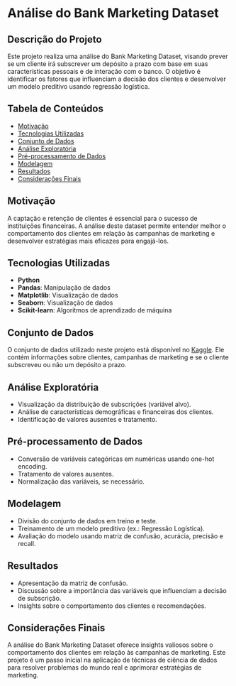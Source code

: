 # Análise do Bank Marketing Dataset

## Descrição do Projeto

Este projeto realiza uma análise do Bank Marketing Dataset, visando prever se um cliente irá subscrever um depósito a prazo com base em suas características pessoais e de interação com o banco. O objetivo é identificar os fatores que influenciam a decisão dos clientes e desenvolver um modelo preditivo usando regressão logística.

## Tabela de Conteúdos

- [Motivação](#motivação)
- [Tecnologias Utilizadas](#tecnologias-utilizadas)
- [Conjunto de Dados](#conjunto-de-dados)
- [Análise Exploratória](#análise-exploratória)
- [Pré-processamento de Dados](#pré-processamento-de-dados)
- [Modelagem](#modelagem)
- [Resultados](#resultados)
- [Considerações Finais](#considerações-finais)

## Motivação

A captação e retenção de clientes é essencial para o sucesso de instituições financeiras. A análise deste dataset permite entender melhor o comportamento dos clientes em relação às campanhas de marketing e desenvolver estratégias mais eficazes para engajá-los.

## Tecnologias Utilizadas

- **Python**
- **Pandas**: Manipulação de dados
- **Matplotlib**: Visualização de dados
- **Seaborn**: Visualização de dados
- **Scikit-learn**: Algoritmos de aprendizado de máquina

## Conjunto de Dados

O conjunto de dados utilizado neste projeto está disponível no [Kaggle](https://www.kaggle.com/uciml/bank-marketing). Ele contém informações sobre clientes, campanhas de marketing e se o cliente subscreveu ou não um depósito a prazo.

## Análise Exploratória

- Visualização da distribuição de subscrições (variável alvo).
- Análise de características demográficas e financeiras dos clientes.
- Identificação de valores ausentes e tratamento.

## Pré-processamento de Dados
- Conversão de variáveis categóricas em numéricas usando one-hot encoding.
- Tratamento de valores ausentes.
- Normalização das variáveis, se necessário.

## Modelagem
- Divisão do conjunto de dados em treino e teste.
- Treinamento de um modelo preditivo (ex.: Regressão Logística).
- Avaliação do modelo usando matriz de confusão, acurácia, precisão e recall.

## Resultados
- Apresentação da matriz de confusão.
- Discussão sobre a importância das variáveis que influenciam a decisão de subscrição.
- Insights sobre o comportamento dos clientes e recomendações.

## Considerações Finais
A análise do Bank Marketing Dataset oferece insights valiosos sobre o comportamento dos clientes em relação às campanhas de marketing. Este projeto é um passo inicial na aplicação de técnicas de ciência de dados para resolver problemas do mundo real e aprimorar estratégias de marketing.


